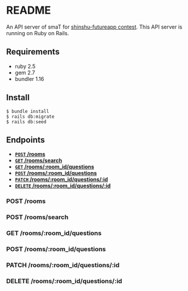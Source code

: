 # README

An API server of smaT for [shinshu-futureapp contest](https://shinshu-futureapp.net/). This API server is running on Ruby on Rails.

## Requirements
- ruby 2.5
- gem 2.7
- bundler 1.16

## Install
```
$ bundle install
$ rails db:migrate
$ rails db:seed
```

## Endpoints

- **[<code>POST</code> /rooms](#POST-rooms)**
- **[<code>GET</code> /rooms/search](#POST-roomssearch)**
- **[<code>GET</code> /rooms/:room_id/questions](#GET-roomsroom_idquestions)**
- **[<code>POST</code> /rooms/:room_id/questions](#POST-roomsroom_idquestions)**
- **[<code>PATCH</code> /rooms/:room_id/questions/:id](#PATCH-roomsroom_idquestionsid)**
- **[<code>DELETE</code> /rooms/:room_id/questions/:id](#DELETE-roomsroom_idquestionsid)**

### POST /rooms


### POST /rooms/search


### GET /rooms/:room_id/questions


### POST /rooms/:room_id/questions


### PATCH /rooms/:room_id/questions/:id


### DELETE /rooms/:room_id/questions/:id
